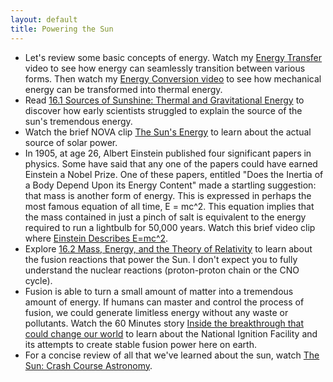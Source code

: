 ```yaml
---
layout: default
title: Powering the Sun
---
```


- Let's review some basic concepts of energy. Watch my [Energy Transfer](https://youtu.be/n44K8Irpgpw?si=fvT7xBAElyhPVx5F) video to see how energy can seamlessly transition between various forms. Then watch my [Energy Conversion video](https://youtu.be/oFpr1FaT3T0?si=51JVghYky_I9I7XP) to see how mechanical energy can be transformed into thermal energy. 
- Read [16.1 Sources of Sunshine: Thermal and Gravitational Energy](https://openstax.org/books/astronomy-2e/pages/16-1-sources-of-sunshine-thermal-and-gravitational-energy) to discover how early scientists struggled to explain the source of the sun's tremendous energy.
- Watch the brief NOVA clip [The Sun's Energy](https://youtu.be/iQhgd8A5yNg) to learn about the actual source of solar power.
- In 1905, at age 26, Albert Einstein published four significant papers in physics. Some have said that any one of the papers could have earned Einstein a Nobel Prize. One of these papers, entitled "Does the Inertia of a Body Depend Upon its Energy Content" made a startling suggestion: that mass is another form of energy. This is expressed in perhaps the most famous equation of all time, E = mc^2. This equation implies that the mass contained in just a pinch of salt is equivalent to the energy required to run a lightbulb for 50,000 years. Watch this brief video clip where [Einstein Describes E=mc^2](https://youtu.be/lMvNkl8uts0?si=AN1fyI8--wFRZJq6). 
- Explore [16.2 Mass, Energy, and the Theory of Relativity](https://openstax.org/books/astronomy-2e/pages/16-2-mass-energy-and-the-theory-of-relativity) to learn about the fusion reactions that power the Sun. I don't expect you to fully understand the nuclear reactions (proton-proton chain or the CNO cycle). 
- Fusion is able to turn a small amount of matter into a tremendous amount of energy. If humans can master and control the process of fusion, we could generate limitless energy without any waste or pollutants. Watch the 60 Minutes story [Inside the breakthrough that could change our world](https://www.youtube.com/watch?v=2kh6Ik4-yag) to learn about the National Ignition Facility and its attempts to create stable fusion power here on earth.
- For a concise review of all that we've learned about the sun, watch [The Sun: Crash Course Astronomy](https://youtu.be/b22HKFMIfWo?si=mg3Xd28mbVT9bbqg).  
